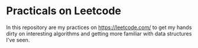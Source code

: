 # Practicals on Leetcode
In this repository are my practices on https://leetcode.com/ to get my hands dirty on 
interesting algorithms and getting more familiar with data structures I've seen.


